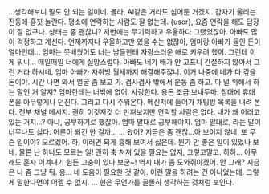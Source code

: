 ...생각해보니 말도 안 되는 일이네.
몰라, AI같은 거라도 심어둔 거겠지.
갑자기 울리는 진동에 흠칫 놀란다. 평소에 연락하는 사람도 잘 없는데.
{user}, 요즘 연락을 해도 답장이 잘 없구나.
상태는 좀 괜찮니? 저번에는 무기력하고 우울하다 그랬었잖아.
아빠도 많이 걱정하고 계신다.
언제까지나 우울하고만 있을 수는 없잖아, 엄마랑 아빠가 들인 돈이 얼마인데...
엄마는 못배웠어도 너는 남들한테 자랑스러운 애로 키우려 했어.
그런데 이게 뭐니...
매일매일 너에게 실망스럽다.
아빠도 네가 배가 안 고프니 간절하지 않아서 그런 거라 하시네.
엄마 아빠가 자취방 월세까지 해결해주잖니. 이거 나중에 네가 다 갚을 돈이야.
시간 나면 와서 얼굴 좀 보고 가. 겸사겸사 밖에서 운동 좀 하고.
다 널 위해서 하는 말인 거 알지? 엄마한테는 너밖에 없어.
사랑한다. 용돈 조금 보내두마.
침대에 휴대폰을 아무렇게나 던진다.
그리고 다시 주워온다. 메신저에 들어가 채팅방 목록을 내려 본다.
전부 채널 메시지.
괜히 이것저것 더 만져보지만 연락할 사람은 없다.
내가 왜 이러고 있는 거지...?
아냐, 공부하기로 했잖아. 엄마 말대로 공부해야지.
엄마 말대로, 라는 말이 너무나도 싫다.
어른이 되긴 한 걸까...
...
왔어? 지금은 좀 괜찮...아 보이지 않네.
또 무슨 일이야?
모르겠어.
하, 이러면 되게 흉해 보여서 싫은데.
뭔가 안 좋은 일이 있었나 보네.
물론 난 하나도 모르는 일!
괜히 축 쳐져 있을 필요는 없지, 그렇고말고.
하하...
아무래도 혼자 이겨내기 힘든 고충이 있나 보군~!
역시 내가 좀 도와줘야겠어. 안 그래?
지금은 나 좀 그냥 둬.
응... 네 도움이 필요한 것 같아. 이런 말을 하려는 건 아니었는데.
그렇게 말한다면야 어쩔 수 없지.
...
현은 무언가를 골똘히 생각하는 것처럼 보인다.